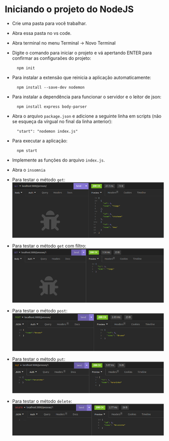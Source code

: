 # Iniciando o projeto do NodeJS

- Crie uma pasta para você trabalhar.
- Abra essa pasta no vs code.
- Abra terminal no menu Terminal -> Novo Terminal
- Digite o comando para iniciar o projeto e vá apertando ENTER para confirmar as configuraões do projeto:

		npm init
- Para instalar a extensão que reinicia a aplicação automaticamente:
        
    	npm install --save-dev nodemon
- Para instalar a dependência para funcionar o servidor e o leitor de json:
		
		npm install express body-parser
- Abra o arquivo `package.json` e adicione a seguinte linha em scripts (não se esqueça da vírgual no final da linha anterior):

		"start": "nodemon index.js"

- Para executar a aplicação:
		
		npm start
- Implemente as funções do arquivo `index.js`.
- Abra o `insomnia`
- Para testar o método `get`:
![](../img/get.png)

- Para testar o método `get` com filtro:
![](../img/get_filtro.png)

- Para testar o método `post`:
![](../img/post.png)

- Para testar o método `put`:
![](../img/put.png)

- Para testar o método `delete`:
![](../img/delete.png)